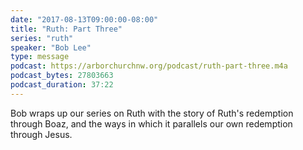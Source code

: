 ```yaml
---
date: "2017-08-13T09:00:00-08:00"
title: "Ruth: Part Three"
series: "ruth"
speaker: "Bob Lee"
type: message
podcast: https://arborchurchnw.org/podcast/ruth-part-three.m4a
podcast_bytes: 27803663
podcast_duration: 37:22
---
```


Bob wraps up our series on Ruth with the story of Ruth's redemption through Boaz, and the ways in which it parallels our own redemption through Jesus. 

